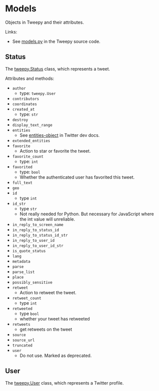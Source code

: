 # Models

Objects in Tweepy and their attributes.


Links:

- See [models.py] in the Tweepy source code.

## Status

The [tweepy.Status][status] class, which represents a tweet.

<!-- Separate: -->
<!-- Attributes you can read -->
<!-- Methods for performing actions on a tweet -->

Attributes and methods:

- `author`
    - type: `tweepy.User`
- `contributors`
- `coordinates`
- `created_at`
    - type: `str`
- `destroy`
- `display_text_range`
- `entities`
    - See [entities-object](https://developer.twitter.com/en/docs/tweets/data-dictionary/overview/entities-object) in Twitter dev docs.
- `extended_entities`
- `favorite`
    - Action to star or favorite the tweet.
- `favorite_count`
    - type: `int`
- `favorited`
    - type: `bool`
    - Whether the authenticated user has favorited this tweet.
- `full_text`
- `geo`
- `id`
    - type `int`
- `id_str`
    - type `str`
    - Not really needed for Python. But necessary for JavaScript where the int value will unreliable.
- `in_reply_to_screen_name`
- `in_reply_to_status_id`
- `in_reply_to_status_id_str`
- `in_reply_to_user_id`
- `in_reply_to_user_id_str`
- `is_quote_status`
- `lang`
- `metadata`
- `parse`
- `parse_list`
- `place`
- `possibly_sensitive`
- `retweet`
    - Action to retweet the tweet.
- `retweet_count`
    - type `int`
- `retweeted`
    - type `bool`
    - whether your tweet has retweeted
- `retweets`
    - get retweets on the tweet
- `source`
- `source_url`
- `truncated`
- `user`
    - Do not use. Marked as deprecated.


## User

The [tweepy.User][user] class, which represents a Twitter profile.




[models.py]: [https://github.com/tweepy/tweepy/blob/master/tweepy/models.py]
[status]: https://github.com/tweepy/tweepy/blob/v3.8.0/tweepy/models.py#L83
[user]: https://github.com/tweepy/tweepy/blob/v3.8.0/tweepy/models.py#L144
